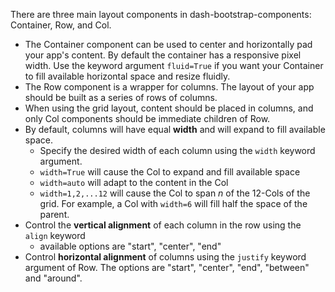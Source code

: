 There are three main layout components in dash-bootstrap-components: Container, Row, and Col.

- The Container component can be used to center and horizontally pad your app's content. By default the container has a responsive pixel width. Use the keyword argument `fluid=True` if you want your Container to fill available horizontal space and resize fluidly.
- The Row component is a wrapper for columns. The layout of your app should be built as a series of rows of columns.
- When using the grid layout, content should be placed in columns, and only Col components should be immediate children of Row.
- By default, columns will have equal **width** and will expand to fill available space.
    - Specify the desired width of each column using the `width` keyword argument.
    - `width=True` will cause the Col to expand and fill available space
    - `width=auto` will adapt to the content in the Col
    - `width=1,2,...12` will cause the Col to span *n* of the 12-Cols of the grid. For example, a Col with `width=6` will fill half the space of the parent.
- Control the **vertical alignment** of each column in the row using the `align` keyword
    - available options are "start", "center", "end"
- Control **horizontal alignment** of columns using the `justify` keyword argument of Row. The options are "start", "center", "end", "between" and "around".    
